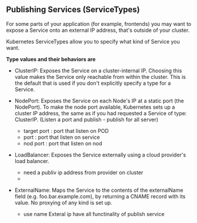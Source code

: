 ## Publishing Services (ServiceTypes)
For some parts of your application (for example, frontends) you may want to expose a Service onto an external IP address, that's outside of your cluster.

Kubernetes ServiceTypes allow you to specify what kind of Service you want.

**Type values and their behaviors are**

- ClusterIP: Exposes the Service on a cluster-internal IP. Choosing this value makes the Service only reachable from within the cluster.
 This is the default that is used if you don't explicitly specify a type for a Service.
 
- NodePort: Exposes the Service on each Node's IP at a static port (the NodePort). To make the node port available, Kubernetes sets up a cluster IP address,
 the same as if you had requested a Service of type: ClusterIP.
 (Listen a port and publish - publish for all server)
  - target port : port that listen on POD
  - port : port that listen on service
  - nod port : port that listen on nod 
  
- LoadBalancer: Exposes the Service externally using a cloud provider's load balancer.
  - need a publiv ip address from provider on cluster
  - 

- ExternalName: Maps the Service to the contents of the externalName field (e.g. foo.bar.example.com), by returning a CNAME record with its value.
 No proxying of any kind is set up.
  - use name 
Exteral ip have all functinality of publish service
